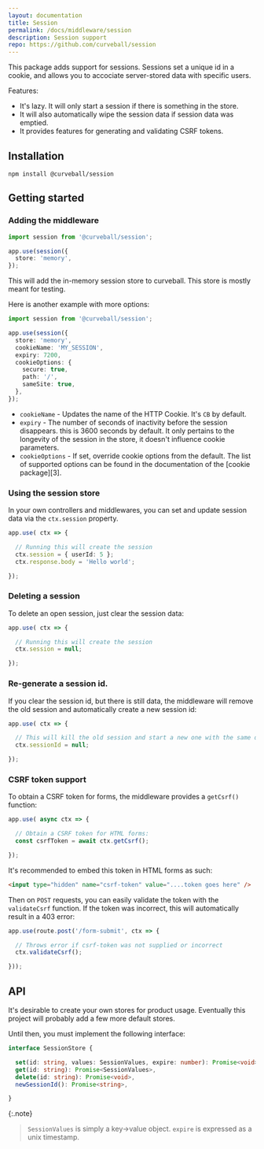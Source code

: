 ```yaml
---
layout: documentation
title: Session
permalink: /docs/middleware/session
description: Session support
repo: https://github.com/curveball/session
---
```


This package adds support for sessions. Sessions set a unique id in a cookie,
and allows you to accociate server-stored data with specific users.

Features:

* It's lazy. It will only start a session if there is something in the store.
* It will also automatically wipe the session data if session data was emptied.
* It provides features for generating and validating CSRF tokens.

Installation
------------

    npm install @curveball/session


Getting started
---------------

### Adding the middleware

```typescript
import session from '@curveball/session';

app.use(session({
  store: 'memory',
});
```

This will add the in-memory session store to curveball. This store is mostly
meant for testing.

Here is another example with more options:

```typescript
import session from '@curveball/session';

app.use(session({
  store: 'memory',
  cookieName: 'MY_SESSION',
  expiry: 7200,
  cookieOptions: {
    secure: true,
    path: '/',
    sameSite: true,
  },
});
```

* `cookieName` - Updates the name of the HTTP Cookie. It's `CB` by default.
* `expiry` - The number of seconds of inactivity before the session disappears.
  this is 3600 seconds by default. It only pertains to the longevity of the
  session in the store, it doesn't influence cookie parameters.
* `cookieOptions` - If set, override cookie options from the default. The list
  of supported options can be found in the documentation of the [cookie
  package][3].

### Using the session store

In your own controllers and middlewares, you can set and update session data
via the `ctx.session` property.

```typescript
app.use( ctx => {

  // Running this will create the session
  ctx.session = { userId: 5 };
  ctx.response.body = 'Hello world';

});
```

### Deleting a session

To delete an open session, just clear the session data:

```typescript
app.use( ctx => {

  // Running this will create the session
  ctx.session = null;

});
```

### Re-generate a session id.

If you clear the session id, but there is still data, the middleware will
remove the old session and automatically create a new session id:

```typescript
app.use( ctx => {

  // This will kill the old session and start a new one with the same data.
  ctx.sessionId = null;

});
```

### CSRF token support

To obtain a CSRF token for forms, the middleware provides a `getCsrf()` function:

```typescript
app.use( async ctx => {

  // Obtain a CSRF token for HTML forms:
  const csrfToken = await ctx.getCsrf();

});
```

It's recommended to embed this token in HTML forms as such:

```html
<input type="hidden" name="csrf-token" value="....token goes here" />
```

Then on `POST` requests, you can easily validate the token with the `validateCsrf`
function. If the token was incorrect, this will automatically result in a 403
error:

```typescript
app.use(route.post('/form-submit', ctx => {

  // Throws error if csrf-token was not supplied or incorrect
  ctx.validateCsrf();

}));
```

API
---

It's desirable to create your own stores for product usage. Eventually this
project will probably add a few more default stores.

Until then, you must implement the following interface:

```typescript
interface SessionStore {

  set(id: string, values: SessionValues, expire: number): Promise<void>;
  get(id: string): Promise<SessionValues>,
  delete(id: string): Promise<void>,
  newSessionId(): Promise<string>,

}
```

{:.note}
>`SessionValues` is simply a key->value object. `expire` is expressed as a unix
timestamp.

[1]: https://github.com/curveball/
[2]: https://www.npmjs.com/package/cookie
